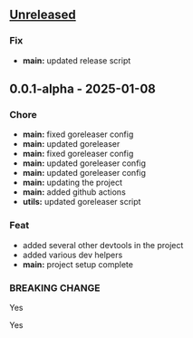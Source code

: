 <a name="unreleased"></a>
## [Unreleased]

### Fix
- **main:** updated release script


<a name="0.0.1-alpha"></a>
## 0.0.1-alpha - 2025-01-08
### Chore
- **main:** fixed goreleaser config
- **main:** updated goreleaser
- **main:** fixed goreleaser config
- **main:** updated goreleaser config
- **main:** updated goreleaser config
- **main:** updating the project
- **main:** added github actions
- **utils:** updated goreleaser script

### Feat
- added several other devtools in the project
- added various dev helpers
- **main:** project setup complete

### BREAKING CHANGE

Yes

Yes


[Unreleased]: https://github.com/arpitmalik832/go-template/compare/0.0.1-alpha...HEAD
